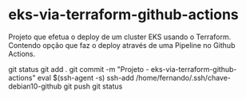 # eks-via-terraform-github-actions

Projeto que efetua o deploy de um cluster EKS usando o Terraform.
Contendo opção que faz o deploy através de uma Pipeline no Github Actions.




git status
git add .
git commit -m "Projeto - eks-via-terraform-github-actions"
eval $(ssh-agent -s)
ssh-add /home/fernando/.ssh/chave-debian10-github
git push
git status